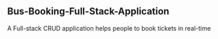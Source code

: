 ## Bus-Booking-Full-Stack-Application

A Full-stack CRUD application helps people to book tickets in real-time 
